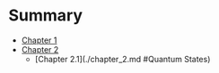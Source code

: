 # Summary

- [Chapter 1](./chapter_1.md)
- [Chapter 2](./chapter_2.md )
  - [Chapter 2.1](./chapter_2.md #Quantum States)

